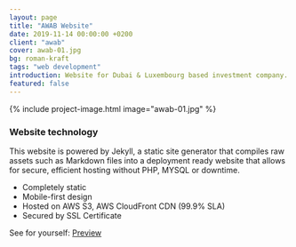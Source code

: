 ```yaml
---
layout: page
title: "AWAB Website"
date: 2019-11-14 00:00:00 +0200
client: "awab"
cover: awab-01.jpg
bg: roman-kraft
tags: "web development"
introduction: Website for Dubai & Luxembourg based investment company.
featured: false
---
```


{% include project-image.html image="awab-01.jpg" %}

### Website technology

This website is powered by Jekyll, a static site generator that compiles raw assets such as Markdown files into a deployment ready website that allows for secure, efficient hosting without PHP, MYSQL or downtime.

- Completely static
- Mobile-first design
- Hosted on AWS S3, AWS CloudFront CDN (99.9% SLA)
- Secured by SSL Certificate

See for yourself: [Preview](https://d1mw3idnaq0l85.cloudfront.net)
